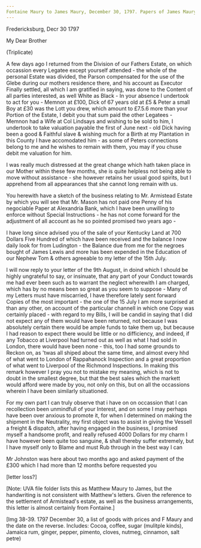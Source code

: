 ```yaml
---
Fontaine Maury to James Maury, December 30, 1797. Papers of James Maury, 1769-1917, Accession #3888 and #3888-a, Special Collections, University of Virginia Library, Charlottesville, Va. Images 26-30
---
```


Fredericksburg, Decr 30 1797

My Dear Brother

(Triplicate)

A few days ago I returned from the Division of our Fathers Estate, on which occassion every Legatee except yourself attended - the whole of the personal Estate was divided, the Parson compensated for the use of the Glebe during our mothers residence there, and his account as Executor Finally settled, all which I am gratified in saying, was done to the Content of all parties interested, as well White as Black - In your absence I undertook to act for you - Memnon at £100, Dick of 67 years old at £5 & Peter a small Boy at £30 was the Lott you drew, which amount to £7.5.6 more than your Portion of the Estate, I debit you that sum paid the other Legatees - Memnon had a Wife at Col Lindsays and wishing to be sold to him, I undertook to take valuation payable the first of June next - old Dick having been a good & Faithful slave & wishing much for a Birth at my Plantation in this County I have accomodated him - as some of Peters connections belong to me and he wishes to remain with them, you may if you chuse debit me valuation for him.

I was really much distressed at the great change which hath taken place in our Mother within these few months, she is quite helpless not being able to move without assistance - she however retains her usual good spirits, but I apprehend from all appearances that she cannot long remain with us.

You herewith have a sketch of the business relating to Mr. Armistead Estate by which you will see that Mr. Mason has not paid one Penny of his negociable Paper at Alexandria Bank, which I have been unwilling to enforce without Special Instructions - he has not come forward for the adjustment of all account as he so pointed promised two years ago - 

I have long since advised you of the sale of your Kentucky Land at 700 Dollars Five Hundred of which have been received and the balance I now daily look for from Ludington - the Balance due from me for the negroes bought of James Lewis and more has been expended in the Education of our Nephew Tom & others agreeable to my letter of the 15th July.

I will now reply to your letter of the 9th August, in doind which I should be highly ungrateful to say, or insinuate, that any part of your Conduct towards me had ever been such as to warrant the neglect wherewith I am charged, which has by no means been so great as you seem to suppose - Many of my Letters must have miscarried, I have therefore lately sent forward Copies of the most important - the one of the 15 July I am more surprised at than any other, on account of the particular channell in which one Copy was certainly placed - with regard to my Bills, I will be candid in saying that I did not expect any of them would have been returned, not because I was absolutely certain there would be ample funds to take them up, but because I had reason to expect there would be little or no difficiency, and indeed, if any Tobacco at Liverpool had turned out as well as what I had sold in London, there would have been none - this, too I had some grounds to Reckon on, as 'twas all shiped about the same time, and almost every hhd of what went to London of Rappahanock Inspection and a great proportion of what went to Liverpool of the Richmond Inspections. In making this remark however I pray you not to mistake my meaning, which is not to doubt in the smallest degree, but that the best sales which the markett would afford were made by  you, not only on this, but on all the occassions wherein I have been similarly situationed.

For my own part I can truly observe that i have on on occassion that I can recollection been unmindfull of your Interest, and on some I may perhaps have been over anxious to promote it, for when I determined on making the shipment in the Neutrality, my first object was to assist in giving the Vessell a freight & dispatch, after having engaged in the business, I promised myself a handsome profit, and really refused 4000 Dollars for my charm I have however been quite too sanguine, & shall thereby suffer extremely, but I have myself only to Blame and must Rub through in the best way I can

Mr Johnston was here about two months ago and asked payment of the £300 which I had more than 12 months before requested you 

[letter loss?]

[Note: UVA file folder lists this as Matthew Maury to James, but the handwriting is not consistent with Matthew's letters. Given the reference to the settlement of Armistead's estate, as well as the business arrangements, this letter is almost certainly from Fontaine.]

[Img 38-39. 1797 December 30, a list of goods with prices and F Maury and the date on the reverse. Includes: Cocoa, coffee, sugar (mulitple kinds), Jamaica rum, ginger, pepper, pimento, cloves, nutmeg, cinnamon, salt petre)
